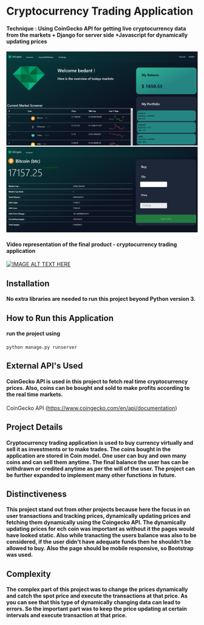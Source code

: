 # **Cryptocurrency Trading Application**
#### Technique : Using CoinGecko API for getting live cryptocurrency data from the markets + Django for server side +Javascript for dynamically updating prices

![alt text](./ui_eg/ui.png)
![alt text](./ui_eg/ui3.png)

#### Video representation of the final product - cryptocurrency trading application
[![IMAGE ALT TEXT HERE](https://img.youtube.com/vi/XhG0Ho6lGd0/0.jpg)](https://youtu.be/XhG0Ho6lGd0)

## Installation
#### No extra libraries are needed to run this project beyond Python version 3.

## How to Run this Application
#### run the project using 
```
python manage.py runserver
```

## External API's Used
#### CoinGecko API is used in this project to fetch real time cryptocurrency prices. Also, coins can be bought and sold to make profits according to the real time markets.
CoinGecko API (https://www.coingecko.com/en/api/documentation)

## Project Details
#### Cryptocurrency trading application is used to buy currency virtually and sell it as investments or to make trades. The coins bought in the application are stored in Coin model. One user can buy and own many coins and can sell them anytime. The final balance the user has can be withdrawn or credited anytime as per the will of the user. The project can be further expanded to implement many other functions in future.

## Distinctiveness
#### This project stand out from other projects because here the focus in on user transactions and tracking prices, dynamically updating prices and fetching them dynamically using the Coingecko API. The dynamically updating prices for ech coin was important as without it the pages would have looked static. Also while tranacting the users balance was also to be considered, if the user didn't have adequate funds then he shouldn't be allowed to buy. Also the page should be mobile responsive, so Bootstrap was used.

## Complexity
#### The complex part of this project was to change the prices dynamically and catch the spot price and execute the transactions at that price. As you can see that this type of dynamically changing data can lead to errors. So the important part was to keep the price updating at certain intervals and execute transaction at that price.